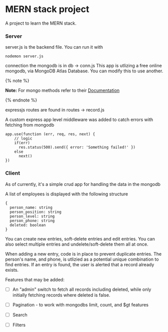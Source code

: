 # MERN stack project

A project to learn the MERN stack.

### Server
server.js is the backend file.
You can run it with 
```
nodemon server.js
```

connection the mongodb is in db -> conn.js
This app is utlizing a free online mongodb, via MongoDB Atlas Database. You can modify this to use another.

{% note %}

**Note:** For mongo methods refer to their [Documentation](https://docs.mongodb.com/manual/reference/method/)

{% endnote %}


expressjs routes are found in routes -> record.js

A custom express app level middleware was added to catch errors with fetching from mongodb
```
app.use(function (err, req, res, next) {
    // logic
    if(err)
      res.status(500).send({ error: 'Something failed!' })
    else
      next()
})
```

### Client

As of currently, it's a simple crud app for handling the data in the mongodb

A list of employees is displayed with the following structure
```
{
  person_name: string
  person_position: string
  person_level: string
  person_phone: string
  deleted: boolean
}
```

You can create new entries, soft-delete entries and edit entries. You can also select multiple entries and undelete/soft-delete them all at once.

When adding a new entry, code is in place to prevent duplicate entries. The person's name, and phone, is utlizied as a potential unique combination to find entries.
If an entry is found, the user is alerted that a record already exists.

Features that may be added:
  - [ ] An "admin" switch to fetch all records including deleted, while only initially fetching records where deleted is false.
  - [ ] Pagination - to work with mongodbs limit, count, and $gt features
  - [ ] Search
  - [ ] Filters
  
